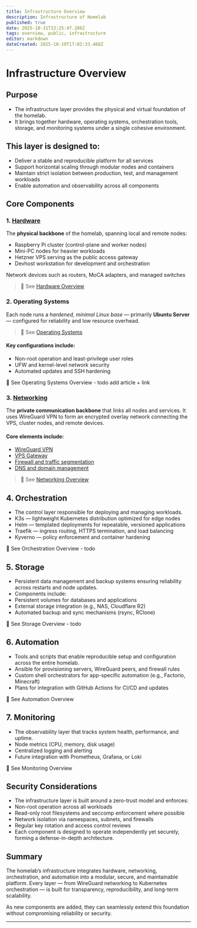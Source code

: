 ```yaml
---
title: Infrastructure Overview
description: Infrastructure of Homelab
published: true
date: 2025-10-31T22:25:47.286Z
tags: overview, public, infrastructure
editor: markdown
dateCreated: 2025-10-19T17:02:33.468Z
---
```


# Infrastructure Overview

## Purpose

* The infrastructure layer provides the physical and virtual foundation of the homelab.
* It brings together hardware, operating systems, orchestration tools, storage, and monitoring systems under a single cohesive environment.

## This layer is designed to:
* Deliver a stable and reproducible platform for all services
* Support horizontal scaling through modular nodes and containers
* Maintain strict isolation between production, test, and management workloads
* Enable automation and observability across all components

## Core Components
### 1. [Hardware](/public/infrastructure/hardware)
The **physical backbone** of the homelab, spanning local and remote nodes:

* Raspberry Pi cluster (control-plane and worker nodes)
* Mini-PC nodes for heavier workloads
* Hetzner VPS serving as the public access gateway
* Devhost workstation for development and orchestration

Network devices such as routers, MoCA adapters, and managed switches

> 🔗 See [Hardware Overview](/public/infrastructure/hardware)

### 2. Operating Systems

Each node runs a *hardened, minimal Linux base* — primarily **Ubuntu Server** — configured for reliability and low resource overhead.
> 🔗 See [Operating Systems](/public/infrastructure/os)

#### Key configurations include:
* Non-root operation and least-privilege user roles
* UFW and kernel-level network security
* Automated updates and SSH hardening

🔗 See Operating Systems Overview - todo add article + link

### 3. [Networking](/public/infrastructure/networking)

The **private communication backbone** that links all nodes and services.
It uses WireGuard VPN to form an encrypted overlay network connecting the VPS, cluster nodes, and remote devices.

#### Core elements include:
* [WireGuard VPN](./infrastructure/networking/wireguard)
* [VPS Gateway](./infrastructure/networking/vps)
* [Firewall and traffic segmentation](./infrastructure/networking/firewall)
* [DNS and domain management](./infrastructure/networking/dnsdomains)

> 🔗 See [Networking Overview](/public/infrastructure/networking)

## 4. Orchestration
* The control layer responsible for deploying and managing workloads.
* K3s — lightweight Kubernetes distribution optimized for edge nodes
* Helm — templated deployments for repeatable, versioned applications
* Traefik — ingress routing, HTTPS termination, and load balancing
* Kyverno — policy enforcement and container hardening

🔗 See Orchestration Overview - todo

## 5. Storage
* Persistent data management and backup systems ensuring reliability across restarts and node updates.
* Components include:
* Persistent volumes for databases and applications
* External storage integration (e.g., NAS, Cloudflare R2)
* Automated backup and sync mechanisms (rsync, RClone)

🔗 See Storage Overview - todo

## 6. Automation
* Tools and scripts that enable reproducible setup and configuration across the entire homelab.
* Ansible for provisioning servers, WireGuard peers, and firewall rules
* Custom shell orchestrators for app-specific automation (e.g., Factorio, Minecraft)
* Plans for integration with GitHub Actions for CI/CD and updates

🔗 See Automation Overview

## 7. Monitoring
* The observability layer that tracks system health, performance, and uptime.
* Node metrics (CPU, memory, disk usage)
* Centralized logging and alerting
* Future integration with Prometheus, Grafana, or Loki

🔗 See Monitoring Overview

## Security Considerations
* The infrastructure layer is built around a zero-trust model and enforces:
* Non-root operation across all workloads
* Read-only root filesystems and seccomp enforcement where possible
* Network isolation via namespaces, subnets, and firewalls
* Regular key rotation and access control reviews
* Each component is designed to operate independently yet securely, forming a defense-in-depth architecture.

## Summary

The homelab’s infrastructure integrates hardware, networking, orchestration, and automation into a modular, secure, and maintainable platform.
Every layer — from WireGuard networking to Kubernetes orchestration — is built for transparency, reproducibility, and long-term scalability.

As new components are added, they can seamlessly extend this foundation without compromising reliability or security.

---